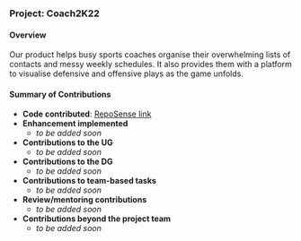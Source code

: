 ### Project: Coach2K22

#### Overview
Our product helps busy sports coaches organise their overwhelming lists of contacts and messy weekly
schedules. It also provides them with a platform to visualise defensive and offensive plays as the game unfolds.

#### Summary of Contributions
* **Code contributed**: [RepoSense link](
  https://nus-cs2103-ay2122s2.github.io/tp-dashboard/?search=juayhee&breakdown=true)
* **Enhancement implemented**
    * _to be added soon_
* **Contributions to the UG**
    * _to be added soon_
* **Contributions to the DG**
    * _to be added soon_
* **Contributions to team-based tasks**
    * _to be added soon_
* **Review/mentoring contributions**
    * _to be added soon_
* **Contributions beyond the project team**
    * _to be added soon_

